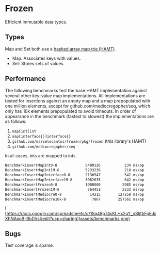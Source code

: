 # Frozen

Efficient immutable data types.

## Types

Map and Set both use a [hashed array map trie
(HAMT)][1].

- Map: Associates keys with values.
- Set: Stores sets of values.

## Performance

The following benchmarks test the base HAMT implementation against several other
key-value map implementations. All implementations are tested for insertions
against an empty map and a map prepopulated with one million elements, except
for github.com/mediocregopher/seq, which only has 10k elements prepopulated to
avoid timeouts. In order of appearance in the benchmark (fastest to
slowest) the implementations are as follows:

1. `map[int]int`
2. `map[interface{}]interface{}`
3. `github.com/marcelocantos/frozen/pkg/frozen` (this library's HAMT)
4. `github.com/mediocregopher/seq`

In all cases, ints are mapped to ints.

```
BenchmarkInsertMapInt0-8          	 5409126	       234 ns/op
BenchmarkInsertMapInt1M-8         	 5233239	       218 ns/op
BenchmarkInsertMapInterface0-8    	 2130547	       542 ns/op
BenchmarkInsertMapInterface1M-8   	 3082635	       642 ns/op
BenchmarkInsertFrozen0-8          	 1000000	      2085 ns/op
BenchmarkInsertFrozen1M-8         	  764451	      2232 ns/op
BenchmarkInsertMediocre0-8        	   14215	    127258 ns/op
BenchmarkInsertMediocre10k-8      	    7867	    257561 ns/op
```


![https://docs.google.com/spreadsheets/d/1Sq48pT4sKLHx2uY_nSljfbFpEJijXhNAeoB-BbDlrsI/edit?usp=sharing](assets/benchmarks.png)

## Bugs

Test coverage is sparse.


[1]: https://en.wikipedia.org/wiki/Hash_array_mapped_trie
